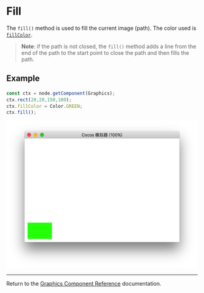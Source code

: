 # Fill

The `fill()` method is used to fill the current image (path). The color used is [`fillColor`](./fillColor.md).

> __Note__: if the path is not closed, the `fill()` method adds a line from the end of the path to the start point to close the path and then fills the path.

## Example

```ts
const ctx = node.getComponent(Graphics);
ctx.rect(20,20,150,100);
ctx.fillColor = Color.GREEN;
ctx.fill();
```

![fill.png](fill.png)

<hr>

Return to the [Graphics Component Reference](../graphics.md) documentation.
